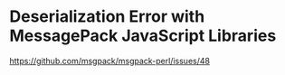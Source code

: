 # Deserialization Error with MessagePack JavaScript Libraries

https://github.com/msgpack/msgpack-perl/issues/48
